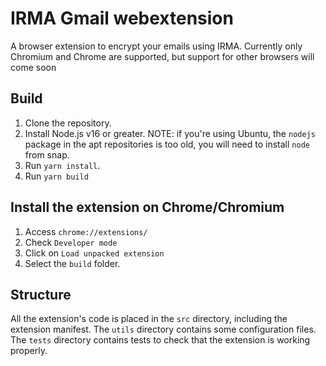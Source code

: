 # IRMA Gmail webextension

A browser extension to encrypt your emails using IRMA. Currently only Chromium and Chrome are supported, but support for other browsers will come soon

## Build

1. Clone the repository.
2. Install Node.js v16 or greater.
   NOTE: if you're using Ubuntu, the `nodejs` package in the apt repositories is too old, you will need to install `node` from snap.
3. Run `yarn install`.
4. Run `yarn build`

## Install the extension on Chrome/Chromium

1. Access `chrome://extensions/`
2. Check `Developer mode`
3. Click on `Load unpacked extension`
4. Select the `build` folder.


## Structure

All the extension's code is placed in the `src` directory, including the extension manifest.
The `utils` directory contains some configuration files.
The `tests` directory contains tests to check that the extension is working properly.